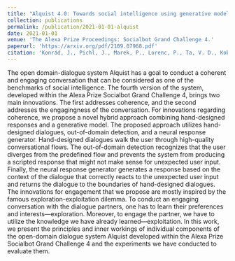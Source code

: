 ```yaml
---
title: "Alquist 4.0: Towards social intelligence using generative models and dialogue personalization."
collection: publications
permalink: /publication/2021-01-01-alquist
date: 2021-01-01
venue: 'The Alexa Prize Proceedings: Socialbot Grand Challenge 4.'
paperurl: 'https://arxiv.org/pdf/2109.07968.pdf'
citation: 'Konrád, J., Pichl, J., Marek, P., Lorenc, P., Ta, V. D., Kobza, O., **Hýlová L.** and Šedivý, J. (2021). Alquist 4.0: Towards social intelligence using generative models and dialogue personalization.arXiv preprint arXiv:2109.07968.'
---
```


The open domain-dialogue system Alquist has a goal to conduct a coherent and engaging conversation that can be considered as one of the benchmarks of social intelligence. The fourth version of the system, developed within the Alexa Prize Socialbot Grand Challenge 4, brings two main innovations. The first addresses coherence, and the second addresses the engagingness of the conversation.
For innovations regarding coherence, we propose a novel hybrid approach combining hand-designed responses and a generative model. The proposed approach utilizes hand-designed dialogues, out-of-domain detection, and a neural response generator. Hand-designed dialogues walk the user through high-quality conversational flows. The out-of-domain detection recognizes that the user diverges from the predefined flow and prevents the system from producing a scripted response that might not make sense for unexpected user input. Finally, the neural response generator generates a response based on the context of the dialogue that correctly reacts to the unexpected user input and returns the dialogue to the boundaries of hand-designed dialogues.
The innovations for engagement that we propose are mostly inspired by the famous exploration-exploitation dilemma. To conduct an engaging conversation with the dialogue partners, one has to learn their preferences and interests—exploration. Moreover, to engage the partner, we have to utilize the knowledge we have already learned—exploitation.
In this work, we present the principles and inner workings of individual components of the open-domain dialogue system Alquist developed within the Alexa Prize Socialbot Grand Challenge 4 and the experiments we have conducted to evaluate them.

